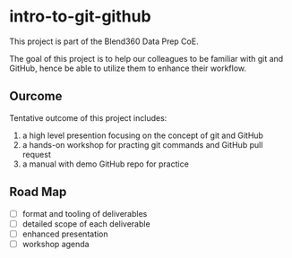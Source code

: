 # intro-to-git-github
This project is part of the Blend360 Data Prep CoE.

The goal of this project is to help our colleagues to be familiar with git and GitHub, hence be able to utilize them to enhance their workflow.

## Ourcome
Tentative outcome of this project includes:
1. a high level presention focusing on the concept of git and GitHub
2. a hands-on workshop for practing git commands and GitHub pull request
3. a manual with demo GitHub repo for practice

## Road Map
* [ ] format and tooling of deliverables
* [ ] detailed scope of each deliverable
* [ ] enhanced presentation
* [ ] workshop agenda
